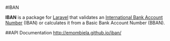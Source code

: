 #IBAN

**IBAN** is a package for [Laravel](http://laravel.com/) that validates an [International Bank Account Number](http://en.wikipedia.org/wiki/International_Bank_Account_Number) (IBAN) or calculates it from a Basic Bank Account Number (BBAN).

##API Documentation
http://emombiela.github.io/iban/
